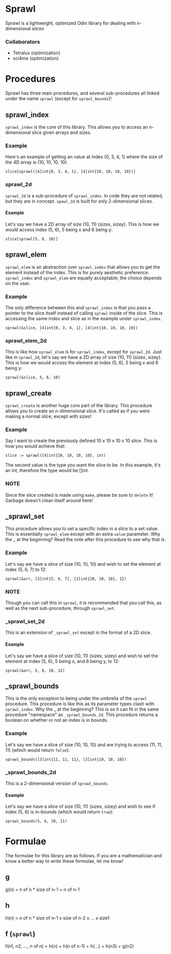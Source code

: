 # Sprawl
Sprawl is a lightweight, optimized Odin library for dealing with n-dimensional slices

### Collaborators
- Tetralux (optimization)
- sci4me (optimization)



# Procedures
Sprawl has three main procedures, and several sub-procedures all linked under the name `sprawl` (except for `sprawl_bounds`)!

## sprawl_index
`sprawl_index` is the core of this library. This allows you to access an n-dimensional slice given arrays and sizes.

### Example
Here's an example of getting an value at index (0, 3, 4, 1) where the size of the 4D array is (10, 10, 10, 10).

```
slice[sprawl([4]int{0, 3, 4, 1}, [4]int{10, 10, 10, 10})]
```

### sprawl_2d
`sprawl_2d` is a sub-procedure of `sprawl_index`. In code they are not related, but they are in concept. `spawl_2d` is built for only 2-dimensional slices.

#### Example
Let's say we have a 2D array of size (10, 11) (sizex, sizey). This is how we would access index (5, 6), 5 being x and 6 being y:

```
slice[sprawl(5, 6, 10)]
```

## sprawl_elem
`sprawl_elem` is an abstraction over `sprawl_index` that allows you to get the element instead of the index. This is for purely aesthetic preference. `sprawl_index` and `sprawl_elem` are equally acceptable; the choice depends on the user.

### Example
The only difference between this and `sprawl_index` is that you pass a pointer to the slice itself instead of calling `sprawl` inside of the slice. This is accessing the same index and slice as in the example under `sprawl_index`.

```
sprawl(&slice, [4]int{0, 3, 4, 1}, [4]int{10, 10, 10, 10})
```

### sprawl_elem_2d
This is like how `sprawl_elem` is for `sprawl_index`, except for `sprawl_2d`. Just like in `sprawl_2d`, let's say we have a 2D array of size (10, 11) (sizex, sizey). This is how we would access the element at index (5, 6), 5 being x and 6 being y:

```
sprawl(&slice, 5, 6, 10)
```

## sprawl_create
`sprawl_create` is another huge core part of the library. This procedure allows you to create an n-dimensional slice. It's called as if you were making a normal slice, except with sizes!

### Example
Say I want to create the previously defined 10 x 10 x 10 x 10 slice. This is how you would achieve that:

```
slice := sprawl([4]int{10, 10, 10, 10}, int)
```

The second value is the type you want the slice to be. In this example, it's an int, therefore the type would be []int.

### NOTE
Since the slice created is made using `make`, please be sure to `delete` it! Garbage doesn't clean itself around here!

## \_sprawl_set
This procedure allows you to set a specific index in a slice to a set value. This is essentially `sprawl_elem` except with an extra `value` parameter. Why the \_ at the beginning? Read the note after this procedure to see why that is.

### Example
Let's say we have a slice of size (10, 10, 10) and wish to set the element at index (5, 6, 7) to 12:

```
sprawl(&arr, [3]int{5, 6, 7], [3]int{10, 10, 10}, 12)
```

### NOTE
Though you can call this in `sprawl`, it is recommended that you call this, as well as the next sub-procedure, through `sprawl_set`.

### \_sprawl_set_2d
This is an extension of `_sprawl_set` except in the format of a 2D slice.

#### Example
Let's say we have a slice of size (10, 11) (sizex, sizey) and wish to set the element at index (5, 6), 5 being x, and 6 being y, to 12:

```
sprawl(&arr, 5, 6, 10, 12)
```

## \_sprawl_bounds
This is the only exception to being under the umbrella of the `sprawl` procedure. This procedure is like this as its parameter types clash with `sprawl_index`. Why the \_ at the beginning? This is so it can fit in the same procedure "namespace" as `_sprawl_bounds_2d`. This procedure returns a boolean on whether or not an index is in bounds.

### Example
Let's say we have a slice of size (10, 10, 10) and are trying to access (11, 11, 11) (which would return `false`):

```
sprawl_bounds([3]int{11, 11, 11}, [3]int{10, 10, 10})
```

### \_sprawl_bounds_2d
This is a 2-dimensional version of `sprawl_bounds`.

#### Example
Let's say we have a slice of size (10, 11) (sizex, sizey) and wish to see if index (5, 6) is in-bounds (which would return `true`):

```
sprawl_bounds(5, 6, 10, 11)
```

# Formulae
The formulae for this library are as follows. If you are a mathematician and know a better way to write these formulae, let me know!

## g
g(n) = n of n * size of n-1 + n of n-1

## h
h(n) = n of n * size of n-1 x size of n-2 x ... x size1

## f (`sprawl`)
f(n1, n2, ..., n of n) = h(n) + h(n of n-1) + h(...) + h(n3) + g(n2)